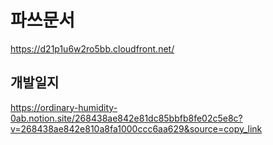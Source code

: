 # 파쓰문서
https://d21p1u6w2ro5bb.cloudfront.net/


## 개발일지
https://ordinary-humidity-0ab.notion.site/268438ae842e81dc85bbfb8fe02c5e8c?v=268438ae842e810a8fa1000ccc6aa629&source=copy_link
